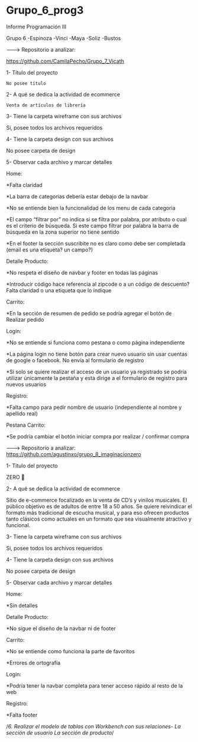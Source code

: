 # Grupo_6_prog3

Informe Programación III

Grupo 6 
-Espinoza
-Vinci
-Maya
-Soliz
-Bustos

---> Repositorio a analizar: 

https://github.com/CamilaPecho/Grupo_7_Vicath

1- Título del proyecto

    No posee título

2- A qué se dedica la actividad de ecommerce
    
    Venta de artículos de librería

3- Tiene la carpeta wireframe con sus archivos

Si, posee todos los archivos requeridos

4- Tiene la carpeta design con sus archivos

No posee carpeta de design

5- Observar cada archivo y marcar detalles

Home: 

*Falta claridad 

*La barra de categorias debería estar debajo de la navbar

*No se entiende bien la funcionalidad de los menu de cada categoria

*El campo “filtrar por” no indica si se filtra por palabra, por atributo o cual es el criterio de búsqueda. Si este campo filtrar por palabra la barra de búsqueda en la zona superior no tiene sentido

*En el footer la sección suscribite no es claro como debe ser completada (email es una etiqueta? un campo?)

Detalle Producto:

*No respeta el diseño de navbar y footer en todas las páginas

*Introducir código hace referencia al zipcode o a un código de descuento? Falta claridad o una etiqueta que lo indique

Carrito:

*En la sección de resumen de pedido se podría agregar el botón de Realizar pedido

Login:

*No se entiende si funciona como pestana o como página independiente

*La página login no tiene botón para crear nuevo usuario sin usar cuentas de google o facebook. No envía al formulario de registro

*Si solo se quiere realizar el acceso de un usuario ya registrado se podría utilizar únicamente la pestaña y esta dirige a el formulario de registro para nuevos usuarios

Registro:

*Falta campo para pedir nombre de usuario (independiente al nombre y apellido real)

Pestana Carrito:

*Se podría cambiar el botón iniciar compra por realizar / confirmar compra



---> Repositorio a analizar: 
https://github.com/agustinxo/grupo_8_imaginacionzero

1- Título del proyecto

ZERO 📀

2- A qué se dedica la actividad de ecommerce
    
Sitio de e-commerce focalizado en la venta de CD’s y vinilos musicales. El público objetivo es de adultos de entre 18 a 50 años. Se quiere reivindicar el formato más tradicional de escucha musical, y para eso ofrecen productos tanto clásicos como actuales en un formato que sea visualmente atractivo y funcional.

3- Tiene la carpeta wireframe con sus archivos

Si, posee todos los archivos requeridos

4- Tiene la carpeta design con sus archivos

No posee carpeta de design

5- Observar cada archivo y marcar detalles

Home: 

*Sin detalles

Detalle Producto:

*No sigue el diseño de la navbar ni de footer

Carrito:

*No se entiende como funciona la parte de favoritos

*Errores de ortografía

Login:

*Podría tener la navbar completa para tener acceso rápido al resto de la web

Registro:

*Falta footer



/*6. Realizar el modelo de tablas con Workbench con sus relaciones-
La sección de usuario
La sección de producto*/

